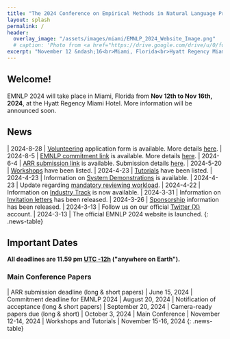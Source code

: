```yaml
---
title: "The 2024 Conference on Empirical Methods in Natural Language Processing"
layout: splash
permalink: /
header:
  overlay_image: "/assets/images/miami/EMNLP_2024_Website_Image.png"
  # caption: 'Photo from <a href="https://drive.google.com/drive/u/0/folders/10XXSEjTNDmrwU0tqL58la1n3YlE-g4V8">EMNLP 2024 Website Image.png</a> '
excerpt: "November 12 &ndash;16<br>Miami, Florida<br>Hyatt Regency Miami Hotel"
---
```


## Welcome!
EMNLP 2024 will take place in Miami, Florida from **Nov 12th to Nov 16th, 2024**, at the Hyatt Regency Miami Hotel. More information will be announced soon.


## News
<style>
.news-table { font-size: .9em; table-layout: fixed; }
.news-table tr td:nth-child(1) { font-weight: bold; width: 10em; }
</style>
| 2024-8-28 | [Volunteering](https://forms.gle/2kVSJGP6NLuXMgnv7) application form is available. More details [here](/volunteers).
| 2024-8-5 | [EMNLP commitment link](https://openreview.net/group?id=EMNLP/2024/Conference) is available. More details [here](calls/main_conference_papers).
| 2024-6-4 | [ARR submission link](https://openreview.net/group?id=aclweb.org/ACL/ARR/2024/June#tab-your-consoles) is available. Submission details [here](calls/main_conference_papers).
| 2024-5-20 | [Workshops](program/workshops) have been listed.
| 2024-4-23 | [Tutorials](program/tutorials) have been listed.
| 2024-4-23 | Information on [System Demonstrations](calls/demos) is available.
| 2024-4-23 | Update regarding [mandatory reviewing workload](calls/main_conference_papers/#mandatory-reviewing-workload-new).
| 2024-4-22 | Information on [Industry Track](/calls/industry_track) is now available.
| 2024-3-31 | Information on [Invitation letters](/participants/#invitation-letters) has been released.
| 2024-3-26 | [Sponsorship](/sponsors/) information has been released.
| 2024-3-13 | Follow us on our official [Twitter (X)](https://twitter.com/emnlpmeeting) account.
| 2024-3-13 | The official EMNLP 2024 website is launched.
{: .news-table}

<!-- ## BLOG POSTS 

<style>
.news-table { font-size: .9em; table-layout: fixed;}
.news-table tr td:nth-child(1) { font-weight: bold; width: 10em; }
</style>
| 2024-3-17 | [EMNLP 2024 Blog](/blog/)
{: .news-table}
 -->
<!-- [Older BLOG POSTS](/blog/){: .btn .btn--info}
{: .text-center} -->


## Important Dates
<b>All deadlines are 11.59 pm <a target="_blank" href="https://www.timeanddate.com/time/zone/timezone/utc-12">UTC -12h</a> ("anywhere on Earth").</b>

### Main Conference Papers
<style>
.news-table { font-size: .9em; table-layout: fixed;}
.news-table tr td:nth-child(1) { font-weight: bold; width: 10em; }
</style>
| ARR submission deadline (long & short papers) | June 15, 2024
| Commitment deadline for EMNLP 2024 | August 20, 2024
| Notification of acceptance (long & short papers) | September 20, 2024
| Camera-ready papers due (long & short) | October 3, 2024
| Main Conference | November 12-14, 2024
| Workshops and Tutorials | November 15-16, 2024
{: .news-table}


